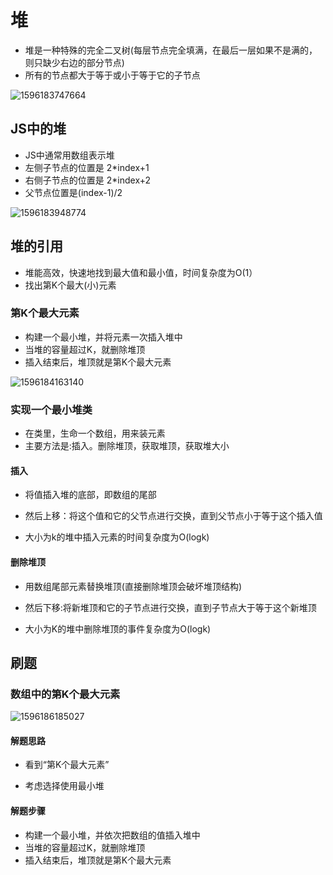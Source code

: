 # 堆

+ 堆是一种特殊的完全二叉树(每层节点完全填满，在最后一层如果不是满的，则只缺少右边的部分节点)
+ 所有的节点都大于等于或小于等于它的子节点

![1596183747664](C:\Users\刘如刚\AppData\Roaming\Typora\typora-user-images\1596183747664.png)

## JS中的堆

+ JS中通常用数组表示堆
+ 左侧子节点的位置是 2*index+1
+ 右侧子节点的位置是 2*index+2
+ 父节点位置是(index-1)/2

![1596183948774](C:\Users\刘如刚\AppData\Roaming\Typora\typora-user-images\1596183948774.png)

## 堆的引用

+ 堆能高效，快速地找到最大值和最小值，时间复杂度为O(1）
+ 找出第K个最大(小)元素

### 第K个最大元素

+ 构建一个最小堆，并将元素一次插入堆中
+ 当堆的容量超过K，就删除堆顶
+ 插入结束后，堆顶就是第K个最大元素

![1596184163140](C:\Users\刘如刚\AppData\Roaming\Typora\typora-user-images\1596184163140.png)

### 实现一个最小堆类

+ 在类里，生命一个数组，用来装元素
+ 主要方法是:插入。删除堆顶，获取堆顶，获取堆大小

#### 插入

+ 将值插入堆的底部，即数组的尾部

+ 然后上移：将这个值和它的父节点进行交换，直到父节点小于等于这个插入值
+ 大小为k的堆中插入元素的时间复杂度为O(logk)

#### 删除堆顶

+ 用数组尾部元素替换堆顶(直接删除堆顶会破坏堆顶结构)

+ 然后下移:将新堆顶和它的子节点进行交换，直到子节点大于等于这个新堆顶
+ 大小为K的堆中删除堆顶的事件复杂度为O(logk)

## 刷题

### 数组中的第K个最大元素

![1596186185027](C:\Users\刘如刚\AppData\Roaming\Typora\typora-user-images\1596186185027.png)

#### 解题思路

+ 看到“第K个最大元素”

+ 考虑选择使用最小堆

#### 解题步骤

+ 构建一个最小堆，并依次把数组的值插入堆中
+ 当堆的容量超过K，就删除堆顶
+ 插入结束后，堆顶就是第K个最大元素

